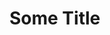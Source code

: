 ﻿<!--
<metadata>
    <title value="Creating private user agents"/>
    <author value="Mathieu St-Louis"/>
    <summary value=""/>
    <order value="2"/>
</metadata>
-->

# Some Title